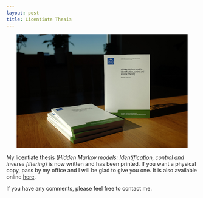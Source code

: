```yaml
---
layout: post
title: Licentiate Thesis 
---
```


<p align="center">
    <img width="450" src="/public/lic_bok.jpg">
</p>

My licentiate thesis (*Hidden Markov models: Identification, control and inverse
filtering*) is now written and has been printed. If you want a physical copy, pass by my
office and I will be glad to give you one. It is also available online
[here](http://www.diva-portal.org/smash/get/diva2:1186464/FULLTEXT01.pdf).

If you have any comments, please feel free to contact me.


